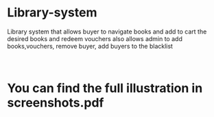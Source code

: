 # Library-system
Library system that allows buyer to navigate books and add to cart the desired books and redeem vouchers also allows admin to add books,vouchers, remove buyer, add buyers to the blacklist</br></br></br>
# You can find the full illustration in screenshots.pdf

